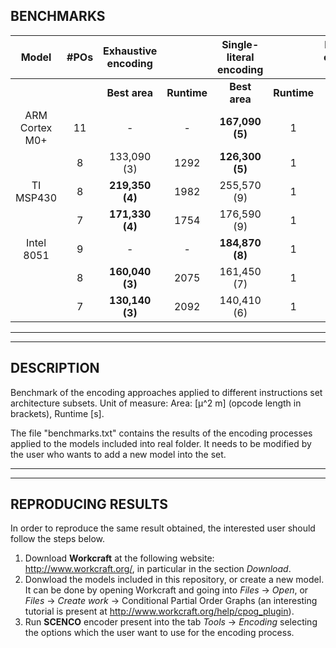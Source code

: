 ## BENCHMARKS
|Model|#POs|Exhaustive encoding||Single-literal encoding||Heuristic encoding (SA)||SAT-based encoding||
|:---------------:|:---------------:|:---------------:|:---------------:|:---------------:|:---------------:|:---------------:|:---------------:|:---------------:|:---------------:|
|||**Best area**|**Runtime**|**Best area**|**Runtime**|**Best area**|**Runtime**|**Best area**|**Runtime**|
|ARM Cortex M0+ |	11	|	-	|	-	|	**167,090 (5)**|	1	|	191,090 (4)|	16	|	204,800 (4)|	2	|
|		|	8 	|	133,090 (3)|	1292	|	**126,300 (5)**|	1	|	143,680 (3)|	14	|	166,260 (3)|	2|
|TI MSP430 	|	8	|	**219,350 (4)**|	1982	|	255,570 (9)|	1	|	244,010 (4)|	16	|	-	|	-|
|		|	7	|	**171,330 (4)**|	1754	|	176,590 (9)|	1	|	185,750 (4)|	16	|	-	|	-|
|Intel 8051	|	9	|	-	|	-	|	**184,870 (8)**|	1	|	185,310 (3)|	16	|	195,890 (4)|	3|
|		|	8	|	**160,040 (3)**|	2075	|	161,450 (7)|	1	|	165,680 (3)|	15	|	195,760 (3)|	3|
|		|	7	|	**130,140 (3)**|	2092	|	140,410 (6)|	1	|	140,150 (3)|	15	|	143,550 (3)|	1|

___
___


## DESCRIPTION
Benchmark of the encoding approaches applied to different instructions set architecture subsets.
Unit of measure: Area: [μ^2 m] (opcode length in brackets), Runtime [s].

The file "benchmarks.txt" contains the results of the encoding processes applied to the models included into real folder.
It needs to be modified by the user who wants to add a new model into the set.

___
___

## REPRODUCING RESULTS
In order to reproduce the same result obtained, the interested user should follow the steps below.
1. Download **Workcraft** at the following website: http://www.workcraft.org/, in particular in the section _Download_.
2. Donwload the models included in this repository, or create a new model. It can be done by opening Workcraft and going into _Files_ -> _Open_, or _Files_ -> _Create work_ -> Conditional Partial Order Graphs (an interesting tutorial is present at http://www.workcraft.org/help/cpog_plugin).
3. Run **SCENCO** encoder present into the tab _Tools_ -> _Encoding_ selecting the options which the user want to use for the encoding process.
